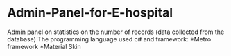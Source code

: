 # Admin-Panel-for-E-hospital
Admin panel  on statistics on the number of records (data collected from the database)
The programming language used c# and framework:
*Metro framework
*Material Skin

